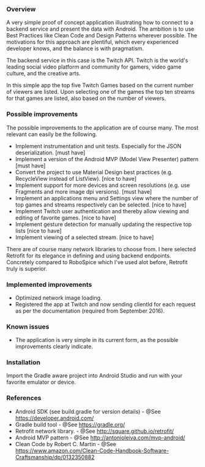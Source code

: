### Overview

A very simple proof of concept application illustrating how to connect to a backend service and present the data with Android.
The ambition is to use Best Practices like Clean Code and Design Patterns wherever possible. The motivations for this approach are plentiful, which every experienced developer knows, and the balance is with pragmatism.

The backend service in this case is the Twitch API. Twitch is the world's leading social video platform and community for gamers, video game culture, and the creative arts.

In this simple app the top five Twitch Games based on the current number of viewers are listed. 
Upon selecting one of the games the top ten streams for that games are listed, also based on the number of viewers.

### Possible improvements

The possible improvements to the application are of course many. The most relevant can easily be the following.

* Implement instrumentation and unit tests. Especially for the JSON deserialization. [must have]
* Implement a version of the Android MVP (Model View Presenter) pattern [must have]
* Convert the project to use Material Design best practices (e.g. RecycleView instead of ListView). [nice to have]
* Implement support for more devices and screen resolutions (e.g. use Fragments and more image dpi versions). [must have]
* Implement an applications menu and Settings view where the number of top games and streams respectively can be selected. [nice to have]
* Implement Twitch user authentication and thereby allow viewing and editing of favorite games. [nice to have]
* Implement gesture detection for manually updating the respective top lists [nice to have]
* Implement viewing of a selected stream. [nice to have]

There are of course many network libraries to choose from. I here selected Retrofit for its elegance in defining and using backend endpoints.
Concretely compared to RoboSpice which I've used alot before, Retrofit truly is superior.

### Implemented improvements

* Optimized network image loading.
* Registered the app at Twitch and now sending clientId for each request as per the documentation (required from September 2016).

### Known issues

* The application is very simple in its current form, as the possible improvements clearly indicate. 

### Installation

Import the Gradle aware project into Android Studio and run with your favorite emulator or device.

### References

* Android SDK (see build.gradle for version details) - @See https://developer.android.com/
* Gradle build tool - @See https://gradle.org/
* Retrofit network library. - @See http://square.github.io/retrofit/
* Android MVP pattern - @See http://antonioleiva.com/mvp-android/
* Clean Code by Robert C. Martin - @See https://www.amazon.com/Clean-Code-Handbook-Software-Craftsmanship/dp/0132350882

